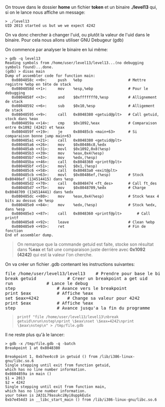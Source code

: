 On trouve dans le dossier **home** un fichier **token** et un binaire **./level13** qui, si on le lance nous affiche un message:
<pre><code>> ./level13
UID 2013 started us but we we expect 4242
</code></pre>

On va donc chercher à changer l'uid, ou plutôt la valeur de l'uid dans le binaire.
Pour cela nous allons utiliser GNU Debugeur (gdb)

On commence par analyser le binaire en lui même:
```
> gdb -q level13
Reading symbols from /home/user/level13/level13...(no debugging symbols found)...done.
(gdb) > disas main
Dump of assembler code for function main:
   0x0804858c <+0>:     push   %ebp						# Mettre registre %ebp en tête de stack
   0x0804858d <+1>:     mov    %esp,%ebp				# Pour le debugging
   0x0804858f <+3>:     and    $0xfffffff0,%esp			# Allignement de stack
   0x08048592 <+6>:     sub    $0x10,%esp				# Alligement de stack
   0x08048595 <+9>:     call   0x8048380 <getuid@plt>	# Call getuid, stock dans %eax
   0x0804859a <+14>:    cmp    $0x1092,%eax				# Comparaison entre 0x1092 (4242) et %eax
   0x0804859f <+19>:    je     0x80485cb <main+63>		# Si comparaison bonne jump main+63
   0x080485a1 <+21>:    call   0x8048380 <getuid@plt>
   0x080485a6 <+26>:    mov    $0x80486c8,%edx
   0x080485ab <+31>:    movl   $0x1092,0x8(%esp)
   0x080485b3 <+39>:    mov    %eax,0x4(%esp)
   0x080485b7 <+43>:    mov    %edx,(%esp)
   0x080485ba <+46>:    call   0x8048360 <printf@plt>
   0x080485bf <+51>:    movl   $0x1,(%esp)
   0x080485c6 <+58>:    call   0x80483a0 <exit@plt>
   0x080485cb <+63>:    movl   $0x80486ef,(%esp)		# Stock 0x80486ef (134514415) dans %esp
   0x080485d2 <+70>:    call   0x8048474 <ft_des>		# Call ft_des
   0x080485d7 <+75>:    mov    $0x8048709,%edx			# Charge 0x8048709 (134514441) dans %edx
   0x080485dc <+80>:    mov    %eax,0x4(%esp)			# Stock %eax 4 bits au dessus de %esp
   0x080485e0 <+84>:    mov    %edx,(%esp)				# Stock %edx, dans %esp
   0x080485e3 <+87>:    call   0x8048360 <printf@plt>		# Call printf
   0x080485e8 <+92>:    leave							# Clean %ebp
   0x080485e9 <+93>:    ret								# Fin de fonction
End of assembler dump.
```

> On remarque que la commande getuid est faite, stocke son résultat dans **%eax** et fait une comparaison juste derrière avec **0x1092 (4242)** qui est la valeur l'on cherche.

On va créer un fichier .gdb contenant les instructions suivantes:
<pre>file /home/user/level13/level13	# Prendre pour base le binaire level13
break getuid			# Creer un breakpoint a get uid
run				# Lance le debug
step				# Avance vers le breakpoint
print $eax			# Affiche %eax
set $eax=4242			# Change sa valeur pour 4242
print $eax			# Affiche %eax
step				# Avance jusqu'a la fin du programme
</pre>
> <pre><code>printf "file /home/user/level13/level13\nbreak getuid\nrun\nstep\nprint \$eax\nset \$eax=4242\nprint \$eax\nstep\n" > /tmp/file.gdb</code></pre>

Il ne reste plus qu'à le lancer:

<pre><code>> gdb -x /tmp/file.gdb -q -batch
Breakpoint 1 at 0x8048380

Breakpoint 1, 0xb7ee4cc0 in getuid () from /lib/i386-linux-gnu/libc.so.6
Single stepping until exit from function getuid,
which has no line number information.
0x0804859a in main ()
$1 = 2013
$2 = 4242
Single stepping until exit from function main,
which has no line number information.
your token is 2A31L79asukciNyi8uppkEuSx
0xb7e454d3 in __libc_start_main () from /lib/i386-linux-gnu/libc.so.6
</code></pre>
